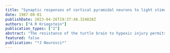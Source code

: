 ```yaml
---
title: "Synaptic responses of cortical pyramidal neurons to light stimulation in the isolated turtle visual system"
date: 1987-08-01
publishDate: 2023-04-26T19:37:48.324828Z
authors: ["A R Kriegstein"]
publication_types: ["2"]
abstract: "The resistance of the turtle brain to hypoxic injury permits a unique in vitro preparation in which the organization and function of visual cortex can be explored. Intracellular recordings from cortical pyramidal neurons revealed biphasic responses to flashes of light, consisting of an early phase (50-100 msec) of concurrent inhibitory and excitatory activation, followed by a longer, inhibitory phase (250-600 msec) composed of summated Cl- -dependent postsynaptic potentials mediated by GABA. This response sequence results from the coactivation of pyramidal and GABAergic non-pyramidal cells, followed by feed-forward and possibly feed-back pyramidal cell inhibition, and is partly dependent on differences in the membrane properties of pyramidal and non-pyramidal neurons."
featured: false
publication: "*J Neurosci*"
---
```


